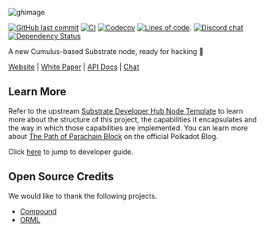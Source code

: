 ![ghimage](https://user-images.githubusercontent.com/4702705/127602037-7ba2faf1-8459-493b-b1d6-2dc062aa6249.png)


[![GitHub last commit](https://img.shields.io/github/last-commit/parallel-finance/parallel)](https://github.com/parallel-finance/parallel/commits/master)
[![CI](https://github.com/parallel-finance/parallel/workflows/CI/badge.svg)](https://github.com/parallel-finance/parallel/actions)
[![Codecov](https://codecov.io/gh/parallel-finance/parallel/branch/master/graph/badge.svg)](https://codecov.io/gh/parallel-finance/parallel)
[![Lines of code](https://tokei.rs/b1/github/parallel-finance/parallel)](https://github.com/XAMPPRocky/tokei).
[![Discord chat][discord-badge]][discord-url]
[![Dependency Status](https://deps.rs/repo/github/parallel-finance/parallel/status.svg)](https://deps.rs/repo/github/parallel-finance/parallel)

A new Cumulus-based Substrate node, ready for hacking :rocket:

[discord-badge]: https://img.shields.io/discord/830972820846018600.svg?logo=discord&style=flat-square
[discord-url]: https://discord.com/invite/buKKx4dySW

[Website](https://parallel.fi) |
[White Paper](https://docs.parallel.fi/white-paper) |
[API Docs](https://docs.parallel.fi) |
[Chat](https://discord.com/invite/buKKx4dySW)

## Learn More

Refer to the upstream
[Substrate Developer Hub Node Template](https://github.com/substrate-developer-hub/substrate-node-template)
to learn more about the structure of this project, the capabilities it encapsulates and the way in
which those capabilities are implemented. You can learn more about
[The Path of Parachain Block](https://polkadot.network/the-path-of-a-parachain-block/) on the
official Polkadot Blog.

Click [here](https://github.com/parallel-finance/parallel/blob/master/docs/DEVELOPER-GUIDE.md) to jump to developer guide.

## Open Source Credits

We would like to thank the following projects.

-   [Compound](https://compound.finance/)
-   [ORML](https://github.com/open-web3-stack/open-runtime-module-library)
